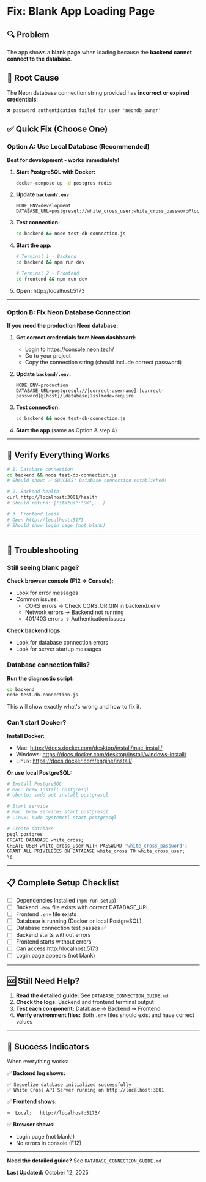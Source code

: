 # Fix: Blank App Loading Page

## 🔍 Problem

The app shows a **blank page** when loading because the **backend cannot connect to the database**.

## 🎯 Root Cause

The Neon database connection string provided has **incorrect or expired credentials**:

```
❌ password authentication failed for user 'neondb_owner'
```

## ✅ Quick Fix (Choose One)

### Option A: Use Local Database (Recommended)

**Best for development - works immediately!**

1. **Start PostgreSQL with Docker:**
   ```bash
   docker-compose up -d postgres redis
   ```

2. **Update `backend/.env`:**
   ```env
   NODE_ENV=development
   DATABASE_URL=postgresql://white_cross_user:white_cross_password@localhost:5432/white_cross
   ```

3. **Test connection:**
   ```bash
   cd backend && node test-db-connection.js
   ```

4. **Start the app:**
   ```bash
   # Terminal 1 - Backend
   cd backend && npm run dev

   # Terminal 2 - Frontend  
   cd frontend && npm run dev
   ```

5. **Open:** http://localhost:5173

---

### Option B: Fix Neon Database Connection

**If you need the production Neon database:**

1. **Get correct credentials from Neon dashboard:**
   - Login to https://console.neon.tech/
   - Go to your project
   - Copy the connection string (should include correct password)

2. **Update `backend/.env`:**
   ```env
   NODE_ENV=production
   DATABASE_URL=postgresql://[correct-username]:[correct-password]@[host]/[database]?sslmode=require
   ```

3. **Test connection:**
   ```bash
   cd backend && node test-db-connection.js
   ```

4. **Start the app** (same as Option A step 4)

---

## 🧪 Verify Everything Works

```bash
# 1. Database connection
cd backend && node test-db-connection.js
# Should show: ✅ SUCCESS: Database connection established!

# 2. Backend health
curl http://localhost:3001/health
# Should return: {"status":"OK",...}

# 3. Frontend loads
# Open http://localhost:5173
# Should show login page (not blank)
```

---

## 🐛 Troubleshooting

### Still seeing blank page?

**Check browser console (F12 → Console):**
- Look for error messages
- Common issues:
  - CORS errors → Check CORS_ORIGIN in backend/.env
  - Network errors → Backend not running
  - 401/403 errors → Authentication issues

**Check backend logs:**
- Look for database connection errors
- Look for server startup messages

### Database connection fails?

**Run the diagnostic script:**
```bash
cd backend
node test-db-connection.js
```

This will show exactly what's wrong and how to fix it.

### Can't start Docker?

**Install Docker:**
- Mac: https://docs.docker.com/desktop/install/mac-install/
- Windows: https://docs.docker.com/desktop/install/windows-install/
- Linux: https://docs.docker.com/engine/install/

**Or use local PostgreSQL:**
```bash
# Install PostgreSQL
# Mac: brew install postgresql
# Ubuntu: sudo apt install postgresql

# Start service
# Mac: brew services start postgresql
# Linux: sudo systemctl start postgresql

# Create database
psql postgres
CREATE DATABASE white_cross;
CREATE USER white_cross_user WITH PASSWORD 'white_cross_password';
GRANT ALL PRIVILEGES ON DATABASE white_cross TO white_cross_user;
\q
```

---

## 📋 Complete Setup Checklist

- [ ] Dependencies installed (`npm run setup`)
- [ ] Backend `.env` file exists with correct DATABASE_URL
- [ ] Frontend `.env` file exists
- [ ] Database is running (Docker or local PostgreSQL)
- [ ] Database connection test passes ✅
- [ ] Backend starts without errors
- [ ] Frontend starts without errors
- [ ] Can access http://localhost:5173
- [ ] Login page appears (not blank)

---

## 🆘 Still Need Help?

1. **Read the detailed guide:** See `DATABASE_CONNECTION_GUIDE.md`
2. **Check the logs:** Backend and frontend terminal output
3. **Test each component:** Database → Backend → Frontend
4. **Verify environment files:** Both `.env` files should exist and have correct values

---

## 🎉 Success Indicators

When everything works:

✅ **Backend log shows:**
```
✅ Sequelize database initialized successfully
✅ White Cross API Server running on http://localhost:3001
```

✅ **Frontend shows:**
```
➜  Local:   http://localhost:5173/
```

✅ **Browser shows:**
- Login page (not blank!)
- No errors in console (F12)

---

**Need the detailed guide?** See `DATABASE_CONNECTION_GUIDE.md`

**Last Updated:** October 12, 2025
